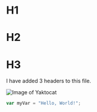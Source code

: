 # H1
# H2
# H3



I have added 3 headers to this file. 

![Image of Yaktocat](https://octodex.github.com/images/yaktocat.png) 


``` javascript
var myVar = "Hello, World!";
```
